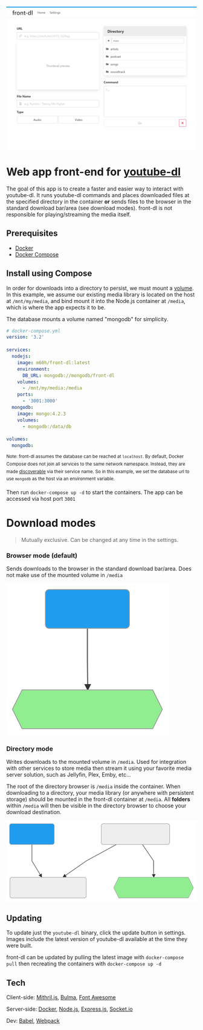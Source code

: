 ![](public/images/screenshot.png)
# Web app front-end for [youtube-dl][ydl] 
The goal of this app is to create a faster and easier way to interact with youtube-dl. It runs youtube-dl commands and places downloaded files at the specified directory in the container **or** sends files to the browser in the standard download bar/area (see download modes). front-dl is not responsible for playing/streaming the media itself.

## Prerequisites
- [Docker][docker]
- [Docker Compose][compose]

## Install using Compose
In order for downloads into a directory to persist, we must mount a [volume][1]. In this example, we assume our existing media library is located on the host at `/mnt/my/media`, and bind mount it into the Node.js container at `/media`, which is where the app expects it to be. 

The database mounts a volume named "mongodb" for simplicity.
```yaml
# docker-compose.yml
version: '3.2'

services:
  nodejs:
    image: m60h/front-dl:latest
    environment:
      DB_URL: mongodb://mongodb/front-dl
    volumes:
      - /mnt/my/media:/media
    ports:
      - '3001:3000'
  mongodb:
    image: mongo:4.2.3
    volumes:
      - mongodb:/data/db

volumes:
  mongodb:
```
<sup>Note: front-dl assumes the database can be reached at `localhost`. By default, Docker Compose does not join all services to the same network namespace. Instead, they are made [discoverable][2] via their service name. So in this example, we set the database url to use `mongodb` as the host via an environment variable.</sup>

Then run `docker-compose up -d` to start the containers. The app can be accessed via host port `3001`


# Download modes
> Mutually exclusive. Can be changed at any time in the settings.

### Browser mode (default)
Sends downloads to the browser in the standard download bar/area. Does not make use of the mounted volume in `/media`

![](public/images/browser-mode.svg)

### Directory mode
Writes downloads to the mounted volume in `/media`. Used for integration with other services to store media then stream it using your favorite media server solution, such as Jellyfin, Plex, Emby, etc...

The root of the directory browser is `/media` inside the container. When downloading to a directory, your media library (or anywhere with persistent storage) should be mounted in the front-dl container at `/media`. All **folders** within `/media` will then be visible in the directory browser to choose your download destination.

![](public/images/directory-mode.svg)

## Updating
To update just the `youtube-dl` binary, click the update button in settings. Images include the latest version of youtube-dl available at the time they were built.

front-dl can be updated by pulling the latest image with `docker-compose pull` then recreating the containers with `docker-compose up -d`

## Tech
Client-side: [Mithril.js][m], [Bulma][bu], [Font Awesome][fa]

Server-side: [Docker][d], [Node.js][n], [Express.js][e], [Socket.io][socket]

Dev: [Babel][ba], [Webpack][w]

[ydl]: https://github.com/ytdl-org/youtube-dl
[m]: https://mithril.js.org/
[bu]: https://bulma.io/
[d]: https://www.docker.com/
[n]: https://nodejs.org/
[e]: https://expressjs.com/
[fa]: https://fontawesome.com/
[ba]: https://babeljs.io/
[w]: https://webpack.js.org/
[socket]: https://socket.io/
[docker]: https://docs.docker.com/install/
[compose]: https://docs.docker.com/compose/install/
[1]: https://docs.docker.com/compose/compose-file/#volumes
[2]: https://docs.docker.com/compose/networking/